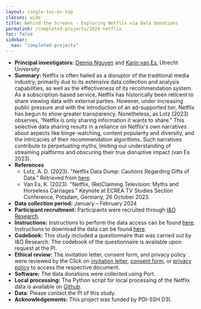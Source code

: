 ```yaml
---
layout: single-toc-on-top
classes: wide
title: Behind the Screens - Exploring Netflix via Data Donations
permalink: /completed-projects/2024-netflix
toc: false
sidebar:
  nav: "completed-projects"
---
```


- **Principal investigators:** [Dennis Nguyen](https://www.uu.nl/medewerkers/DNguyen1) and [Karin van Es](https://www.uu.nl/medewerkers/KFvanEs), Utrecht University
- **Summary:** Netflix is often hailed as a disruptor of the traditional media industry, primarily due to its extensive data collection and analysis capabilities, as well as the effectiveness of its recommendation system. As a subscription-based service, Netflix has historically been reticent to share viewing data with external parties. However, under increasing public pressure and with the introduction of an ad-supported tier, Netflix has begun to show greater transparency. Nonetheless, as Lotz (2023) observes, “Netflix is only sharing information it wants to share.” This selective data sharing results in a reliance on Netflix's own narratives about aspects like binge-watching, content popularity and diversity, and the intricacies of their recommendation algorithms. Such narratives contribute to perpetuating myths, limiting our understanding of streaming platforms and obscuring their true disruptive impact (van Es 2023).
- **References**
  - Lotz, A. D. (2023). "Netflix Data Dump: Cautions Regarding Gifts of Data." Retrieved from [here](https://www.linkedin.com/pulse/netflix-data-dump-cautions-regarding-gifts-amanda-lotz-sa7pf%3FtrackingId=dzRGj195SdOBwqZA%252BS62eA%253D%253D/?trackingId=dzRGj195SdOBwqZA%2BS62eA%3D%3D).
  - Van Es, K. (2023). "Netflix, (Re)Claiming Television: Myths and Horseless Carriages." Keynote at ECREA TV Studies Section Conference, Potsdam, Germany, 26 October 2023.
- **Data collection period:** January – February 2024
- **Participant recruitment:** Participants were recruited through [I&O Research](https://www.ioresearch.nl/).
- **Instructions:** Instructions to perform the data access can be found [here](/assets/documents/Netflix_instructions_request.pdf). Instructions to download the data can be found [here](/assets/documents/Netflix_instructions_download.pdf).
- **Codebook:** This study included a questionnaire that was carried out by I&O Research. The codebook of the questionnaire is available upon request at the PI.
- **Ethical review:** The invitation letter, consent form, and privacy policy were reviewed by the Click on [invitation letter](/assets/documents/Ethics_1_Invitation_email.pdf), [consent form](/assets/documents/Ethics_2_Consent.pdf), or [privacy policy](/assets/documents/Ethics_3_Privacy_policy.pdf) to access the respective document.
- **Software:** The data donations were collected using Port.
- **Local processing:** The Python script for local processing of the Netflix data is available on [Github](https://github.com/d3i-infra/port-pilot-netflix).
- **Data:** Please contact the PI of this study.
- **Acknowledgements:** This project was funded by PDI-SSH D3I.